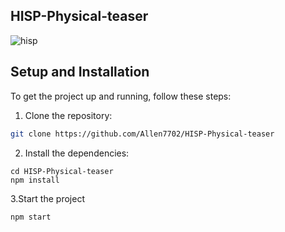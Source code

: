 
## HISP-Physical-teaser

![hisp](https://github.com/Allen7702/HISP-Physical-teaser/assets/83769589/70cab7ef-ccc4-4f3e-a8d8-48109c91d6e8)


## Setup and Installation

To get the project up and running, follow these steps:

1. Clone the repository:

```bash
git clone https://github.com/Allen7702/HISP-Physical-teaser
```

2. Install the dependencies:
```
cd HISP-Physical-teaser
npm install
```
3.Start the project
```
npm start
```

